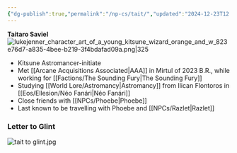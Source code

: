 ```yaml
---
{"dg-publish":true,"permalink":"/np-cs/tait/","updated":"2024-12-23T12:02:02.074-05:00"}
---
```


**Taitaro Saviel**
![lukejenner_character_art_of_a_young_kitsune_wizard_orange_and_w_823e76d7-a835-4bee-b219-3f4bdafad09a.png|325](/img/user/Images/lukejenner_character_art_of_a_young_kitsune_wizard_orange_and_w_823e76d7-a835-4bee-b219-3f4bdafad09a.png)
- Kitsune Astromancer-initiate
- Met [[Arcane Acquisitions Associated\|AAA]] in Mirtul of 2023 B.R., while working for [[Factions/The Sounding Fury\|The Sounding Fury]]
- Studying [[World Lore/Astromancy\|Astromancy]] from Ilican Flontoros in [[Eos/Ellesion/Néo Fanári\|Néo Fanári]]
- Close friends with [[NPCs/Phoebe\|Phoebe]]
- Last known to be travelling with Phoebe and [[NPCs/Razlet\|Razlet]]
### Letter to Glint
![tait to glint.jpg](/img/user/Images/tait%20to%20glint.jpg)